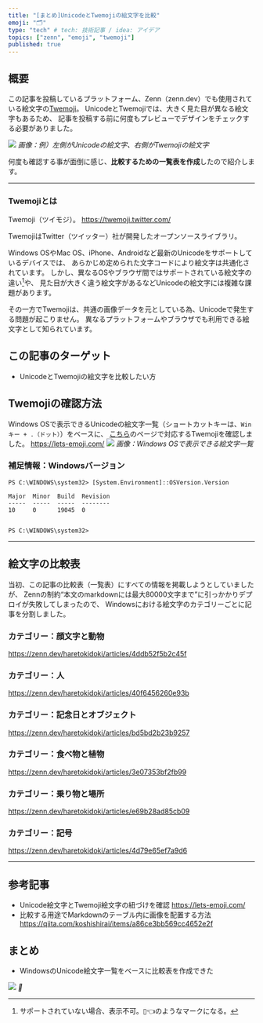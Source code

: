 ```yaml
---
title: "[まとめ]UnicodeとTwemojiの絵文字を比較"
emoji: "🗂"
type: "tech" # tech: 技術記事 / idea: アイデア
topics: ["zenn", "emoji", "twemoji"]
published: true
---
```

## 概要
この記事を投稿しているプラットフォーム、Zenn（zenn.dev）でも使用されている絵文字の[Twemoji](https://twemoji.twitter.com/)。
UnicodeとTwemojiでは、大きく見た目が異なる絵文字もあるため、
記事を投稿する前に何度もプレビューでデザインをチェックする必要がありました。

![](https://storage.googleapis.com/zenn-user-upload/aa1fa62682a7-20230516.png)
*画像：例）左側がUnicodeの絵文字、右側がTwemojiの絵文字*

何度も確認する事が面倒に感じ、**比較するための一覧表を作成**したので紹介します。

-----
### Twemojiとは
Twemoji（ツイモジ）。
https://twemoji.twitter.com/

TwemojiはTwitter（ツイッター）社が開発したオープンソースライブラリ。

Windows OSやMac OS、iPhone、Androidなど最新のUnicodeをサポートしているデバイスでは、
あらかじめ定められた文字コードにより絵文字は共通化されています。
しかし、異なるOSやブラウザ間ではサポートされている絵文字の違い[^1]や、
見た目が大きく違う絵文字があるなどUnicodeの絵文字には複雑な課題があります。
[^1]: サポートされていない場合、表示不可。▯👈のようなマークになる。

その一方でTwemojiは、共通の画像データを元としている為、Unicodeで発生する問題が起こりません。
異なるプラットフォームやブラウザでも利用できる絵文字として知られています。

## この記事のターゲット
- UnicodeとTwemojiの絵文字を比較したい方

## Twemojiの確認方法
Windows OSで表示できるUnicodeの絵文字一覧（ショートカットキーは、`Winキー + .（ドット）`）をベースに、
[こちら](https://lets-emoji.com/)のページで対応するTwemojiを確認しました。
https://lets-emoji.com/
![](https://storage.googleapis.com/zenn-user-upload/ffe5b01d01dd-20230511.png)
*画像：Windows OSで表示できる絵文字一覧*

### 補足情報：Windowsバージョン
```powershell:Windows10 Pro
PS C:\WINDOWS\system32> [System.Environment]::OSVersion.Version

Major  Minor  Build  Revision
-----  -----  -----  --------
10     0      19045  0


PS C:\WINDOWS\system32>
```

-----
## 絵文字の比較表
当初、この記事の比較表（一覧表）にすべての情報を掲載しようとしていましたが、
Zennの制約“本文のmarkdownには最大80000文字まで”に引っかかりデプロイが失敗してしまったので、
Windowsにおける絵文字のカテゴリーごとに記事を分割しました。
### カテゴリー：顔文字と動物
https://zenn.dev/haretokidoki/articles/4ddb52f5b2c45f

### カテゴリー：人
https://zenn.dev/haretokidoki/articles/40f6456260e93b

### カテゴリー：記念日とオブジェクト
https://zenn.dev/haretokidoki/articles/bd5bd2b23b9257

### カテゴリー：食べ物と植物
https://zenn.dev/haretokidoki/articles/3e07353bf2fb99

### カテゴリー：乗り物と場所
https://zenn.dev/haretokidoki/articles/e69b28ad85cb09

### カテゴリー：記号
https://zenn.dev/haretokidoki/articles/4d79e65ef7a9d6

-----
## 参考記事
- Unicode絵文字とTwemoji絵文字の紐づけを確認
    https://lets-emoji.com/
- 比較する用途でMarkdownのテーブル内に画像を配置する方法
    https://qiita.com/koshishirai/items/a86ce3bb569cc4652e2f

## まとめ
- WindowsのUnicode絵文字一覧をベースに比較表を作成できた

![](https://twemoji.maxcdn.com/v/14.0.2/72x72/1f389.png)
*🎉*
